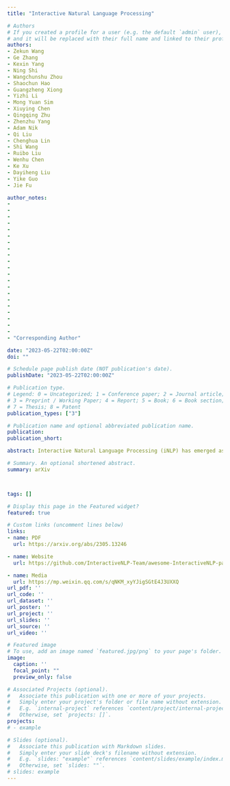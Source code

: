 ```yaml
---
title: "Interactive Natural Language Processing"

# Authors
# If you created a profile for a user (e.g. the default `admin` user), write the username (folder name) here 
# and it will be replaced with their full name and linked to their profile.
authors:
- Zekun Wang
- Ge Zhang
- Kexin Yang
- Ning Shi
- Wangchunshu Zhou
- Shaochun Hao
- Guangzheng Xiong
- Yizhi Li
- Mong Yuan Sim
- Xiuying Chen
- Qingqing Zhu
- Zhenzhu Yang
- Adam Nik
- Qi Liu
- Chenghua Lin
- Shi Wang
- Ruibo Liu
- Wenhu Chen
- Ke Xu
- Dayiheng Liu
- Yike Guo
- Jie Fu

author_notes:
- 
- 
- 
- 
- 
- 
- 
- 
- 
- 
- 
- 
- 
- 
- 
- 
- 
- 
- 
- 
- 
- "Corresponding Author"

date: "2023-05-22T02:00:00Z"
doi: ""

# Schedule page publish date (NOT publication's date).
publishDate: "2023-05-22T02:00:00Z"

# Publication type.
# Legend: 0 = Uncategorized; 1 = Conference paper; 2 = Journal article;
# 3 = Preprint / Working Paper; 4 = Report; 5 = Book; 6 = Book section;
# 7 = Thesis; 8 = Patent
publication_types: ["3"]

# Publication name and optional abbreviated publication name.
publication: 
publication_short: 

abstract: Interactive Natural Language Processing (iNLP) has emerged as a novel paradigm within the field of NLP, aimed at addressing limitations in existing frameworks while aligning with the ultimate goals of artificial intelligence. This paradigm considers language models as agents capable of observing, acting, and receiving feedback iteratively from external entities. Specifically, language models in this context can (1) interact with humans for better understanding and addressing user needs, personalizing responses, aligning with human values, and improving the overall user experience; (2) interact with knowledge bases for enriching language representations with factual knowledge, enhancing the contextual relevance of responses, and dynamically leveraging external information to generate more accurate and informed responses; (3) interact with models and tools for effectively decomposing and addressing complex tasks, leveraging specialized expertise for specific subtasks, and fostering the simulation of social behaviors; and (4) interact with environments for learning grounded representations of language, and effectively tackling embodied tasks such as reasoning, planning, and decision-making in response to environmental observations. This paper offers a comprehensive survey of iNLP, starting by proposing a unified definition and framework of the concept. We then provide a systematic classification of iNLP, dissecting its various components, including interactive objects, interaction interfaces, and interaction methods. We proceed to delve into the evaluation methodologies used in the field, explore its diverse applications, scrutinize its ethical and safety issues, and discuss prospective research directions. This survey serves as an entry point for researchers who are interested in this rapidly evolving area and offers a broad view of the current landscape and future trajectory of iNLP.

# Summary. An optional shortened abstract.
summary: arXiv



tags: []

# Display this page in the Featured widget?
featured: true

# Custom links (uncomment lines below)
links:
- name: PDF
  url: https://arxiv.org/abs/2305.13246

- name: Website
  url: https://github.com/InteractiveNLP-Team/awesome-InteractiveNLP-papers

- name: Media
  url: https://mp.weixin.qq.com/s/qNKM_xyYJigSGtE4J3UXXQ
url_pdf: ''
url_code: ''
url_dataset: ''
url_poster: ''
url_project: ''
url_slides: ''
url_source: ''
url_video: ''

# Featured image
# To use, add an image named `featured.jpg/png` to your page's folder. 
image:
  caption: ''
  focal_point: ""
  preview_only: false

# Associated Projects (optional).
#   Associate this publication with one or more of your projects.
#   Simply enter your project's folder or file name without extension.
#   E.g. `internal-project` references `content/project/internal-project/index.md`.
#   Otherwise, set `projects: []`.
projects:
# - example

# Slides (optional).
#   Associate this publication with Markdown slides.
#   Simply enter your slide deck's filename without extension.
#   E.g. `slides: "example"` references `content/slides/example/index.md`.
#   Otherwise, set `slides: ""`.
# slides: example
---
```



<!-- {{% callout note %}}
Create your slides in Markdown - click the *Slides* button to check out the example.
{{% /callout %}} -->

<!-- Supplementary notes can be added here, including [code, math, and images](https://wowchemy.com/docs/writing-markdown-latex/). -->
